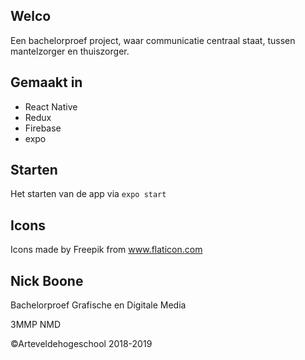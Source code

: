 ## Welco

Een bachelorproef project, waar communicatie centraal staat, tussen mantelzorger en thuiszorger.

## Gemaakt in

- React Native
- Redux
- Firebase
- expo

## Starten

Het starten van de app via `expo start`

## Icons

Icons made by Freepik from www.flaticon.com   

## Nick Boone

Bachelorproef Grafische en Digitale Media

3MMP NMD

©Arteveldehogeschool 2018-2019


